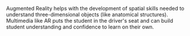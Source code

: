 Augmented Reality helps with the development of spatial skills needed to understand three-dimensional objects (like anatomical structures). Multimedia like AR puts the student in the driver's seat and can build student understanding and confidence to learn on their own.

